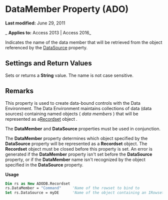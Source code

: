 
# DataMember Property (ADO)

 **Last modified:** June 29, 2011

 _ **Applies to:** Access 2013 | Access 2016_



Indicates the name of the data member that will be retrieved from the object referenced by the [DataSource](5c5d6c9b-b7d4-45a5-0f6a-a5580a74361e.md) property.

## Settings and Return Values

Sets or returns a  **String** value. The name is not case sensitive.


## Remarks

This property is used to create data-bound controls with the Data Environment. The Data Environment maintains collections of data (data sources) containing named objects ( _data members_ ) that will be represented as a[Recordset](0f963bf8-f066-dc8a-b754-f427de712df1.md) object _._

The  **DataMember** and **DataSource** properties must be used in conjunction.

The  **DataMember** property determines which object specified by the **DataSource** property will be represented as a **Recordset** object. The **Recordset** object must be closed before this property is set. An error is generated if the **DataMember** property isn't set before the **DataSource** property, or if the **DataMember** name isn't recognized by the object specified in the **DataSource** property.

 **Usage**




```vb
Dim rs as New ADODB.Recordset
rs.DataMember = "Command"     'Name of the rowset to bind to
Set rs.DataSource = myDE      'Name of the object containing an IRowset

```


